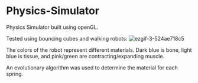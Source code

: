 # Physics-Simulator

Physics Simulator built using openGL.

Tested using bouncing cubes and walking robots:
![ezgif-3-524ae718c5](https://github.com/abhelman/Physics-Simulator/assets/113809366/6f743b10-ef69-4462-a9c3-68b0d744d6d4)


The colors of the robot represent different materials. Dark blue is bone, light blue is tissue, and pink/green are contracting/expanding muscle. 

An evolutionary algorithm was used to determine the material for each spring.
